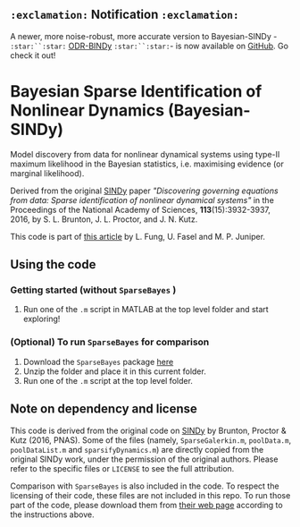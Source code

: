 ## `:exclamation:` Notification `:exclamation:`

A newer, more noise-robust, more accurate version to Bayesian-SINDy - `:star:``:star:` [ODR-BINDy](https://github.com/llfung/ODR-BINDy) `:star:``:star:`- is now available on [GitHub](https://github.com/llfung/ODR-BINDy). Go check it out!

# Bayesian Sparse Identification of Nonlinear Dynamics (Bayesian-SINDy) 

Model discovery from data for nonlinear dynamical systems using type-II maximum likelihood in the Bayesian statistics, i.e. maximising evidence (or marginal likelihood). 

Derived from the original [SINDy](https://doi.org/10.1073/pnas.1517384113) paper _"Discovering governing equations from data: Sparse identification of nonlinear dynamical systems"_ in the Proceedings of the National Academy of Sciences, **113**(15):3932-3937, 2016, by S. L. Brunton, J. L. Proctor, and J. N. Kutz.

This code is part of [this article](https://doi.org/10.1098/rspa.2024.0200) by L. Fung, U. Fasel and M. P. Juniper.

## Using the code

### Getting started (without `SparseBayes` )
1. Run one of the `.m` script in MATLAB at the top level folder and start exploring!

### (Optional) To run `SparseBayes` for comparison
1. Download the `SparseBayes` package [here](https://www.miketipping.com/downloads/SB2_Release_200.zip)
2. Unzip the folder and place it in this current folder.
3. Run one of the `.m` script at the top level folder.

## Note on dependency and license

This code is derived from the original code on [SINDy](https://doi.org/10.1073/pnas.1517384113) by Brunton, Proctor & Kutz (2016, PNAS). Some of the files (namely, `SparseGalerkin.m`, `poolData.m`, `poolDataList.m` and `sparsifyDynamics.m`) are directly copied from the original SINDy work, under the permission of the original authors. Please refer to the specific files or `LICENSE` to see the full attribution.

Comparison with `SparseBayes` is also included in the code. To respect the licensing of their code, these files are not included in this repo. To run those part of the code, please download them from [their web page](https://www.miketipping.com/downloads/SB2_Release_200.zip) according to the instructions above.

